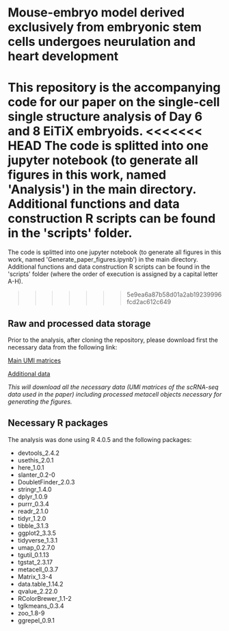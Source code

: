 # Mouse-embryo model derived exclusively from embryonic stem cells undergoes neurulation and heart development

This repository is the accompanying code for our paper on the single-cell single structure analysis of Day 6 and 8 EiTiX embryoids.
<<<<<<< HEAD
The code is splitted into one jupyter notebook (to generate all figures in this work, named 'Analysis') in the main directory. 
Additional functions and data construction R scripts can be found in the 'scripts' folder.
=======
The code is splitted into one jupyter notebook (to generate all figures in this work, named 'Generate_paper_figures.ipynb') in the main directory. 
Additional functions and data construction R scripts can be found in the 'scripts' folder (where the order of execution is assigned by a capital letter A-H).
>>>>>>> 5e9ea6a87b58d01a2ab19239996fcd2ac612c649

## Raw and processed data storage
Prior to the analysis, after cloning the repository, please download first the necessary data from the following link:

[Main UMI matrices](https://eitix-embryoids.s3.eu-west-1.amazonaws.com/umi_matrices.tar.gz)

[Additional data](https://eitix-embryoids.s3.eu-west-1.amazonaws.com/scrna_db.tar.gz)

*This will download all the necessary data (UMI matrices of the scRNA-seq data used in the paper) including processed metacell objects necessary for generating the figures.*

## Necessary R packages
The analysis was done using R 4.0.5 and the following packages:

- devtools_2.4.2
- usethis_2.0.1
- here_1.0.1         
- slanter_0.2-0
- DoubletFinder_2.0.3 
- stringr_1.4.0      
- dplyr_1.0.9
- purrr_0.3.4
- readr_2.1.0        
- tidyr_1.2.0
- tibble_3.1.3
- ggplot2_3.3.5      
- tidyverse_1.3.1
- umap_0.2.7.0
- tgutil_0.1.13      
- tgstat_2.3.17
- metacell_0.3.7
- Matrix_1.3-4 
- data.table_1.14.2
- qvalue_2.22.0
- RColorBrewer_1.1-2
- tglkmeans_0.3.4
- zoo_1.8-9
- ggrepel_0.9.1
